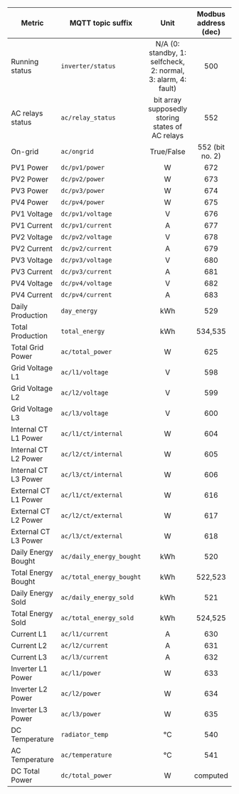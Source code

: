 |Metric|MQTT topic suffix|Unit|Modbus address (dec)|Modbus address (hex)|Modbus data type|Scale factor|
|---|---|:-:|:-:|:-:|:-:|:-:|
|Running status|`inverter/status`|N/A (0: standby, 1: selfcheck, 2: normal, 3: alarm, 4: fault)|500|1f4|U_WORD|1|
|AC relays status|`ac/relay_status`|bit array supposedly storing states of AC relays|552|228|U_WORD|1|
|On-grid|`ac/ongrid`|True/False|552 (bit no. 2)|228 (bit no. 2)|n/a|1|
|PV1 Power|`dc/pv1/power`|W|672|2a0|U_WORD|10|
|PV2 Power|`dc/pv2/power`|W|673|2a1|U_WORD|10|
|PV3 Power|`dc/pv3/power`|W|674|2a2|U_WORD|10|
|PV4 Power|`dc/pv4/power`|W|675|2a3|U_WORD|10|
|PV1 Voltage|`dc/pv1/voltage`|V|676|2a4|U_WORD|0.1|
|PV1 Current|`dc/pv1/current`|A|677|2a5|U_WORD|0.1|
|PV2 Voltage|`dc/pv2/voltage`|V|678|2a6|U_WORD|0.1|
|PV2 Current|`dc/pv2/current`|A|679|2a7|U_WORD|0.1|
|PV3 Voltage|`dc/pv3/voltage`|V|680|2a8|U_WORD|0.1|
|PV3 Current|`dc/pv3/current`|A|681|2a9|U_WORD|0.1|
|PV4 Voltage|`dc/pv4/voltage`|V|682|2aa|U_WORD|0.1|
|PV4 Current|`dc/pv4/current`|A|683|2ab|U_WORD|0.1|
|Daily Production|`day_energy`|kWh|529|211|U_WORD|0.1|
|Total Production|`total_energy`|kWh|534,535|216,217|U_DWORD (LW,HW)|0.1|
|Total Grid Power|`ac/total_power`|W|625|271|S_WORD|1|
|Grid Voltage L1|`ac/l1/voltage`|V|598|256|U_WORD|0.1|
|Grid Voltage L2|`ac/l2/voltage`|V|599|257|U_WORD|0.1|
|Grid Voltage L3|`ac/l3/voltage`|V|600|258|U_WORD|0.1|
|Internal CT L1 Power|`ac/l1/ct/internal`|W|604|25c|S_WORD|1|
|Internal CT L2 Power|`ac/l2/ct/internal`|W|605|25d|S_WORD|1|
|Internal CT L3 Power|`ac/l3/ct/internal`|W|606|25e|S_WORD|1|
|External CT L1 Power|`ac/l1/ct/external`|W|616|268|S_WORD|1|
|External CT L2 Power|`ac/l2/ct/external`|W|617|269|S_WORD|1|
|External CT L3 Power|`ac/l3/ct/external`|W|618|26a|S_WORD|1|
|Daily Energy Bought|`ac/daily_energy_bought`|kWh|520|208|U_WORD|0.1|
|Total Energy Bought|`ac/total_energy_bought`|kWh|522,523|20a,20b|U_DWORD (LW,HW)|0.1|
|Daily Energy Sold|`ac/daily_energy_sold`|kWh|521|209|U_WORD|0.1|
|Total Energy Sold|`ac/total_energy_sold`|kWh|524,525|20c,20d|U_DWORD (LW,HW)|0.1|
|Current L1|`ac/l1/current`|A|630|276|S_WORD|0.01|
|Current L2|`ac/l2/current`|A|631|277|S_WORD|0.01|
|Current L3|`ac/l3/current`|A|632|278|S_WORD|0.01|
|Inverter L1 Power|`ac/l1/power`|W|633|279|S_WORD|1|
|Inverter L2 Power|`ac/l2/power`|W|634|27a|S_WORD|1|
|Inverter L3 Power|`ac/l3/power`|W|635|27b|S_WORD|1|
|DC Temperature|`radiator_temp`|°C|540|21c|S_WORD|0.1|
|AC Temperature|`ac/temperature`|°C|541|21d|S_WORD|0.1|
|DC Total Power|`dc/total_power`|W|computed|computed|n/a|1|
